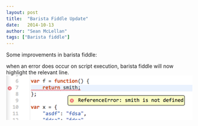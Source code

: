 ```yaml
---
layout: post
title:  "Barista Fiddle Update"
date:   2014-10-13
author: "Sean McLellan"
tags: ["Barista fiddle"]
---
```


Some improvements in barista fiddle:

when an error does occur on script execution, barista fiddle will now highlight the relevant line.
![alt text](/img/2014-10-13-barista-node-update-02.png "Fiddle")

